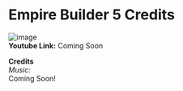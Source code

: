 # Empire Builder 5 Credits
![image](https://user-images.githubusercontent.com/73246001/154190725-fbe1a23b-8c21-426a-b4f1-271875616430.png)
<br>
**Youtube Link:** Coming Soon

**Credits** <br>
*Music:* <br>
Coming Soon!
